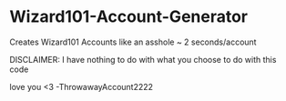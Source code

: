 # Wizard101-Account-Generator
Creates Wizard101 Accounts like an asshole ~ 2 seconds/account

DISCLAIMER: I have nothing to do with what you choose to do with this code

love you <3
-ThrowawayAccount2222
